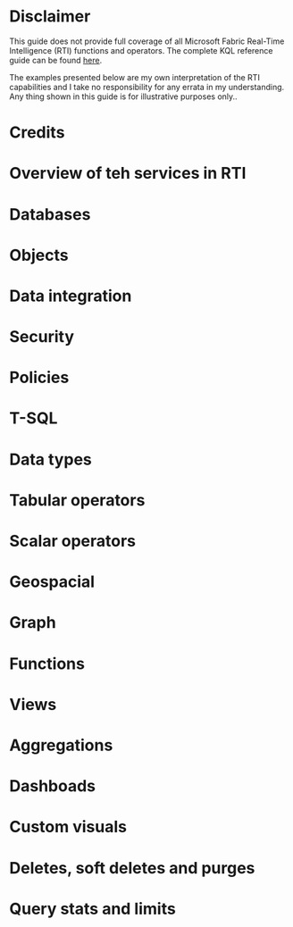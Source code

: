# Disclaimer

This guide does not provide full coverage of all Microsoft Fabric Real-Time Intelligence (RTI) functions and operators.
The complete KQL reference guide can be found [here](https://kql.how).

The examples presented below are my own interpretation of the RTI capabilities and I take no responsibility for any errata in my understanding. Any thing shown in this guide is for illustrative purposes only..

# Credits

# Overview of teh services in RTI

# Databases

# Objects

# Data integration

# Security

# Policies

# T-SQL

# Data types

# Tabular operators

# Scalar operators

# Geospacial

# Graph

# Functions

# Views

# Aggregations

# Dashboads

# Custom visuals

# Deletes, soft deletes and purges

# Query stats and limits
